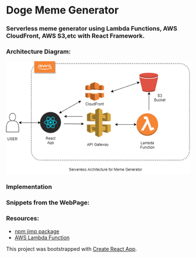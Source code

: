 # Doge Meme Generator

### Serverless meme generator using Lambda Functions, AWS CloudFront, AWS S3,etc with React Framework. 

### Architecture Diagram:
<img src="memearch.png" />

### Implementation

### Snippets from the WebPage:

### Resources:
* [npm jimp package](https://www.npmjs.com/package/jimp)
* [AWS Lambda Function](https://docs.aws.amazon.com/lambda/latest/dg/getting-started.html)



This project was bootstrapped with [Create React App](https://github.com/facebook/create-react-app).

